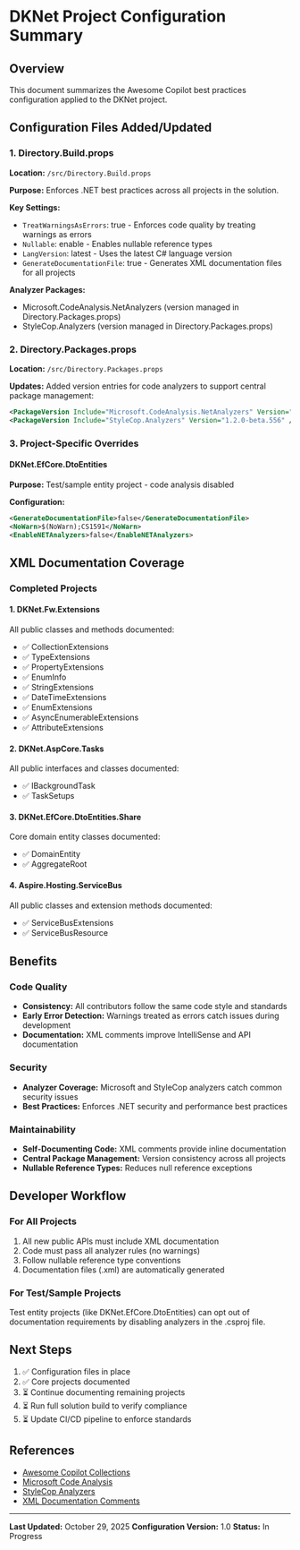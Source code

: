 # DKNet Project Configuration Summary

## Overview
This document summarizes the Awesome Copilot best practices configuration applied to the DKNet project.

## Configuration Files Added/Updated

### 1. Directory.Build.props
**Location:** `/src/Directory.Build.props`

**Purpose:** Enforces .NET best practices across all projects in the solution.

**Key Settings:**
- `TreatWarningsAsErrors`: true - Enforces code quality by treating warnings as errors
- `Nullable`: enable - Enables nullable reference types
- `LangVersion`: latest - Uses the latest C# language version
- `GenerateDocumentationFile`: true - Generates XML documentation files for all projects

**Analyzer Packages:**
- Microsoft.CodeAnalysis.NetAnalyzers (version managed in Directory.Packages.props)
- StyleCop.Analyzers (version managed in Directory.Packages.props)

### 2. Directory.Packages.props
**Location:** `/src/Directory.Packages.props`

**Updates:**
Added version entries for code analyzers to support central package management:
```xml
<PackageVersion Include="Microsoft.CodeAnalysis.NetAnalyzers" Version="9.0.0" />
<PackageVersion Include="StyleCop.Analyzers" Version="1.2.0-beta.556" />
```

### 3. Project-Specific Overrides

#### DKNet.EfCore.DtoEntities
**Purpose:** Test/sample entity project - code analysis disabled

**Configuration:**
```xml
<GenerateDocumentationFile>false</GenerateDocumentationFile>
<NoWarn>$(NoWarn);CS1591</NoWarn>
<EnableNETAnalyzers>false</EnableNETAnalyzers>
```

## XML Documentation Coverage

### Completed Projects

#### 1. DKNet.Fw.Extensions
All public classes and methods documented:
- ✅ CollectionExtensions
- ✅ TypeExtensions
- ✅ PropertyExtensions
- ✅ EnumInfo
- ✅ StringExtensions
- ✅ DateTimeExtensions
- ✅ EnumExtensions
- ✅ AsyncEnumerableExtensions
- ✅ AttributeExtensions

#### 2. DKNet.AspCore.Tasks
All public interfaces and classes documented:
- ✅ IBackgroundTask
- ✅ TaskSetups

#### 3. DKNet.EfCore.DtoEntities.Share
Core domain entity classes documented:
- ✅ DomainEntity
- ✅ AggregateRoot

#### 4. Aspire.Hosting.ServiceBus
All public classes and extension methods documented:
- ✅ ServiceBusExtensions
- ✅ ServiceBusResource

## Benefits

### Code Quality
- **Consistency:** All contributors follow the same code style and standards
- **Early Error Detection:** Warnings treated as errors catch issues during development
- **Documentation:** XML comments improve IntelliSense and API documentation

### Security
- **Analyzer Coverage:** Microsoft and StyleCop analyzers catch common security issues
- **Best Practices:** Enforces .NET security and performance best practices

### Maintainability
- **Self-Documenting Code:** XML comments provide inline documentation
- **Central Package Management:** Version consistency across all projects
- **Nullable Reference Types:** Reduces null reference exceptions

## Developer Workflow

### For All Projects
1. All new public APIs must include XML documentation
2. Code must pass all analyzer rules (no warnings)
3. Follow nullable reference type conventions
4. Documentation files (.xml) are automatically generated

### For Test/Sample Projects
Test entity projects (like DKNet.EfCore.DtoEntities) can opt out of documentation requirements by disabling analyzers in the .csproj file.

## Next Steps

1. ✅ Configuration files in place
2. ✅ Core projects documented
3. ⏳ Continue documenting remaining projects
4. ⏳ Run full solution build to verify compliance
5. ⏳ Update CI/CD pipeline to enforce standards

## References

- [Awesome Copilot Collections](https://github.com/microsoft/mcp-dotnet-samples)
- [Microsoft Code Analysis](https://learn.microsoft.com/en-us/dotnet/fundamentals/code-analysis/overview)
- [StyleCop Analyzers](https://github.com/DotNetAnalyzers/StyleCopAnalyzers)
- [XML Documentation Comments](https://learn.microsoft.com/en-us/dotnet/csharp/language-reference/xmldoc/)

---

**Last Updated:** October 29, 2025
**Configuration Version:** 1.0
**Status:** In Progress

